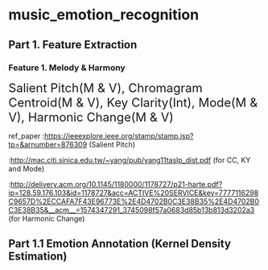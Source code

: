 # music_emotion_recognition
## Part 1. Feature Extraction
### Feature 1. Melody & Harmony
<font size = 5><font family = 'san-serif'>Salient Pitch(M & V), Chromagram Centroid(M & V), Key Clarity(Int), Mode(M & V), Harmonic Change(M & V)</font></font>

ref_paper
:https://ieeexplore.ieee.org/stamp/stamp.jsp?tp=&arnumber=876309 (Salient Pitch)

:http://mac.citi.sinica.edu.tw/~yang/pub/yang11taslp_dist.pdf (for CC, KY and Mode)

:http://delivery.acm.org/10.1145/1180000/1178727/p21-harte.pdf?ip=128.59.176.103&id=1178727&acc=ACTIVE%20SERVICE&key=7777116298C9657D%2ECCAFA7F43E96773E%2E4D4702B0C3E38B35%2E4D4702B0C3E38B35&__acm__=1574347291_3745098f57a0683d85b13b813d3202a3 (for Harmonic Change)


## Part 1.1 Emotion Annotation (Kernel Density Estimation)

